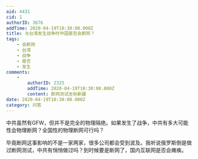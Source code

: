 ```yaml
---
aid: 4431
cid: 1
authorID: 3676
addTime: 2020-04-19T10:30:00.000Z
title: 与台湾发生战争时中国是否会断网？
tags:
    - 会断网
    - 台湾
    - 战争
    - 是否
    - 发生
comments:
    -
        authorID: 2325
        addTime: 2020-04-19T10:30:00.000Z
        content: 断网测试坐标新疆
date: 2020-04-19T10:30:00.000Z
category: 问答
---
```


中共虽然有GFW，但并不是完全的物理隔绝。如果发生了战争，中共有多大可能性会物理断网？全国性的物理断网可行吗？

毕竟断网这事影响的不是一家两家，很多公司都会受到波及。我听说俄罗斯倒是做过断网测试，中共有悄悄做过吗？到时候要是断网了，国内互联网是否会瘫痪。
